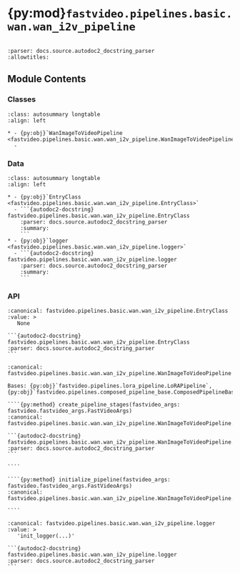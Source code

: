 # {py:mod}`fastvideo.pipelines.basic.wan.wan_i2v_pipeline`

```{py:module} fastvideo.pipelines.basic.wan.wan_i2v_pipeline
```

```{autodoc2-docstring} fastvideo.pipelines.basic.wan.wan_i2v_pipeline
:parser: docs.source.autodoc2_docstring_parser
:allowtitles:
```

## Module Contents

### Classes

````{list-table}
:class: autosummary longtable
:align: left

* - {py:obj}`WanImageToVideoPipeline <fastvideo.pipelines.basic.wan.wan_i2v_pipeline.WanImageToVideoPipeline>`
  -
````

### Data

````{list-table}
:class: autosummary longtable
:align: left

* - {py:obj}`EntryClass <fastvideo.pipelines.basic.wan.wan_i2v_pipeline.EntryClass>`
  - ```{autodoc2-docstring} fastvideo.pipelines.basic.wan.wan_i2v_pipeline.EntryClass
    :parser: docs.source.autodoc2_docstring_parser
    :summary:
    ```
* - {py:obj}`logger <fastvideo.pipelines.basic.wan.wan_i2v_pipeline.logger>`
  - ```{autodoc2-docstring} fastvideo.pipelines.basic.wan.wan_i2v_pipeline.logger
    :parser: docs.source.autodoc2_docstring_parser
    :summary:
    ```
````

### API

````{py:data} EntryClass
:canonical: fastvideo.pipelines.basic.wan.wan_i2v_pipeline.EntryClass
:value: >
   None

```{autodoc2-docstring} fastvideo.pipelines.basic.wan.wan_i2v_pipeline.EntryClass
:parser: docs.source.autodoc2_docstring_parser
```

````

`````{py:class} WanImageToVideoPipeline(*args, **kwargs)
:canonical: fastvideo.pipelines.basic.wan.wan_i2v_pipeline.WanImageToVideoPipeline

Bases: {py:obj}`fastvideo.pipelines.lora_pipeline.LoRAPipeline`, {py:obj}`fastvideo.pipelines.composed_pipeline_base.ComposedPipelineBase`

````{py:method} create_pipeline_stages(fastvideo_args: fastvideo.fastvideo_args.FastVideoArgs)
:canonical: fastvideo.pipelines.basic.wan.wan_i2v_pipeline.WanImageToVideoPipeline.create_pipeline_stages

```{autodoc2-docstring} fastvideo.pipelines.basic.wan.wan_i2v_pipeline.WanImageToVideoPipeline.create_pipeline_stages
:parser: docs.source.autodoc2_docstring_parser
```

````

````{py:method} initialize_pipeline(fastvideo_args: fastvideo.fastvideo_args.FastVideoArgs)
:canonical: fastvideo.pipelines.basic.wan.wan_i2v_pipeline.WanImageToVideoPipeline.initialize_pipeline

````

`````

````{py:data} logger
:canonical: fastvideo.pipelines.basic.wan.wan_i2v_pipeline.logger
:value: >
   'init_logger(...)'

```{autodoc2-docstring} fastvideo.pipelines.basic.wan.wan_i2v_pipeline.logger
:parser: docs.source.autodoc2_docstring_parser
```

````
